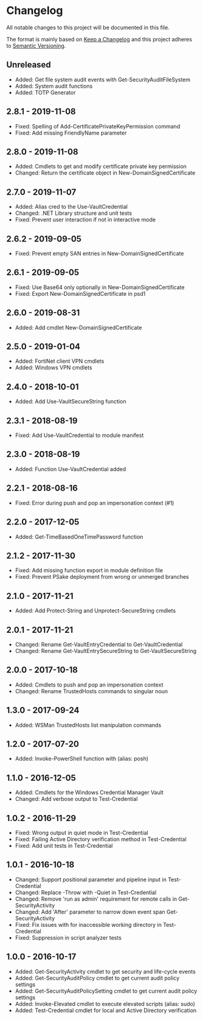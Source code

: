 # Changelog

All notable changes to this project will be documented in this file.

The format is mainly based on [Keep a Changelog](http://keepachangelog.com/)
and this project adheres to [Semantic Versioning](http://semver.org/).

## Unreleased

* Added: Get file system audit events with Get-SecurityAuditFileSystem
* Added: System audit functions
* Added: TOTP Generator

## 2.8.1 - 2019-11-08

* Fixed: Spelling of Add-CertificatePrivateKeyPermission command
* Fixed: Add missing FriendlyName parameter

## 2.8.0 - 2019-11-08

* Added: Cmdlets to get and modify certificate private key permission
* Changed: Return the certificate object in New-DomainSignedCertificate

## 2.7.0 - 2019-11-07

* Added: Alias cred to the Use-VaultCredential
* Changed: .NET Library structure and unit tests
* Fixed: Prevent user interaction if not in interactive mode

## 2.6.2 - 2019-09-05

* Fixed: Prevent empty SAN entries in New-DomainSignedCertificate

## 2.6.1 - 2019-09-05

* Fixed: Use Base64 only optionally in New-DomainSignedCertificate
* Fixed: Export New-DomainSignedCertificate in psd1

## 2.6.0 - 2019-08-31

* Added: Add cmdlet New-DomainSignedCertificate

## 2.5.0 - 2019-01-04

* Added: FortiNet client VPN cmdlets
* Added: Windows VPN cmdlets

## 2.4.0 - 2018-10-01

* Added: Add Use-VaultSecureString function

## 2.3.1 - 2018-08-19

* Fixed: Add Use-VaultCredential to module manifest

## 2.3.0 - 2018-08-19

* Added: Function Use-VaultCredential added

## 2.2.1 - 2018-08-16

* Fixed: Error during push and pop an impersonation context (#1)

## 2.2.0 - 2017-12-05

* Added: Get-TimeBasedOneTimePassword function

## 2.1.2 - 2017-11-30

* Fixed: Add missing function export in module definition file
* Fixed: Prevent PSake deployment from wrong or unmerged branches

## 2.1.0 - 2017-11-21

* Added: Add Protect-String and Unprotect-SecureString cmdlets

## 2.0.1 - 2017-11-21

* Changed: Rename Get-VaultEntryCredential to Get-VaultCredential
* Changed: Rename Get-VaultEntrySecureString to Get-VaultSecureString

## 2.0.0 - 2017-10-18

* Added: Cmdlets to push and pop an impersonation context
* Changed: Rename TrustedHosts commands to singular noun

## 1.3.0 - 2017-09-24

* Added: WSMan TrustedHosts list manipulation commands

## 1.2.0 - 2017-07-20

* Added: Invoke-PowerShell function with (alias: posh)

## 1.1.0 - 2016-12-05

* Added: Cmdlets for the Windows Credential Manager Vault
* Changed: Add verbose output to Test-Credential

## 1.0.2 - 2016-11-29

* Fixed: Wrong output in quiet mode in Test-Credential
* Fixed: Failing Active Directory verification method in Test-Credential
* Fixed: Add unit tests in Test-Credential

## 1.0.1 - 2016-10-18

* Changed: Support positional parameter and pipeline input in Test-Credential
* Changed: Replace -Throw with -Quiet in Test-Credential
* Changed: Remove 'run as admin' requirement for remote calls in Get-SecurityActivity
* Changed: Add 'After' parameter to narrow down event span Get-SecurityActivity
* Fixed: Fix issues with for inaccessible working directory in Test-Credential
* Fixed: Suppression in script analyzer tests

## 1.0.0 - 2016-10-17

* Added: Get-SecurityActivity cmdlet to get security and life-cycle events
* Added: Get-SecurityAuditPolicy cmdlet to get current audit policy settings
* Added: Get-SecurityAuditPolicySetting cmdlet to get current audit policy settings
* Added: Invoke-Elevated cmdlet to execute elevated scripts (alias: sudo)
* Added: Test-Credential cmdlet for local and Active Directory verification
